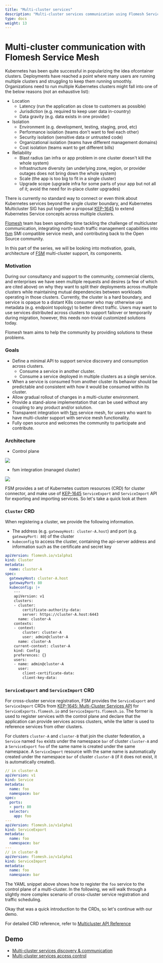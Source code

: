 ```yaml
---
title: "Multi-cluster services"
description: "Multi-cluster services communication using Flomesh Service Mesh (FSM)"
type: docs
weight: 13
---
```


# Multi-cluster communication with Flomesh Service Mesh

Kubernetes has been quite successful in popularizing the idea of ​​container clusters. Deployments have reached a point where many users are running multiple clusters and struggling to keep them running smoothly. Organizations need to run multiple Kubernetes clusters might fall into one of the below reasons (not an exhaustive list):

* Location
  * Latency (run the application as close to customers as possible)
  * Jurisdiction (e.g. required to keep user data in-country)
  * Data gravity (e.g. data exists in one provider)
* Isolation
  * Environment (e.g. development, testing, staging, prod, etc)
  * Performance isolation (teams don't want to feel each other)
  * Security isolation (sensitive data or untrusted code)
  * Organizational isolation (teams have different management domains)
  * Cost isolation (teams want to get different bills)
* Reliability
  * Blast radius (an infra or app problem in one cluster doesn't kill the whole system)
  * Infrastructure diversity (an underlying zone, region, or provider outages does not bring down the whole system)
  * Scale (the app is too big to fit in a single cluster)
  * Upgrade scope (upgrade infra for some parts of your app but not all of it; avoid the need for in-place cluster upgrades)

There is currently no standard way to connect or even think about Kubernetes services beyond the single cluster boundary, and Kubernetes Multicluster SIG has put together a proposal [KEP-1645](https://github.com/kubernetes/enhancements/tree/master/keps/sig-multicluster/1645-multi-cluster-services-api) to extend Kubernetes Service concepts across multiple clusters.

[Flomesh](https://flomesh.io) team has been spending time tackling the challenge of multicluster communication, integrating north-south traffic management capabilities into [fsm](https://flomesh.io/fsm) SMI compatible service mesh, and contributing back to the Open Source community.

In this part of the series, we will be looking into motivation, goals, architecture of [FSM](https://github.com/flomesh-io/fsm) multi-cluster support, its components.


### Motivation

During our consultancy and support to the community, commercial clients, and enterprises we have seen multiple requests and desires (a few of which are cited above) on why they want to split their deployments across multiple clusters while maintaining mutual dependencies between workloads operating in those clusters. Currently, the cluster is a hard boundary, and service is opaque to a distant K8s consumer who may otherwise use metadata (e.g. endpoint topology) to better direct traffic. Users may want to use services distributed across clusters to support failover or temporarily during migration, however, this needs non-trivial customized solutions today.

Flomesh team aims to help the community by providing solutions to these problems.

### Goals

* Define a minimal API to support service discovery and consumption across clusters.
  * Consume a service in another cluster.
  * Consume a service deployed in multiple clusters as a single service.
* When a service is consumed from another cluster its behavior should be predictable and consistent with how it would be consumed within its cluster.
* Allow gradual rollout of changes in a multi-cluster environment.
* Provide a stand-alone implementation that can be used without any coupling to any product and/or solution.
* Transparent integration with [fsm](https://flomesh.io/fsm) service mesh, for users who want to have multi-cluster support with service mesh functionality.
* Fully open source and welcomes the community to participate and contribute.

### Architecture

* Control plane

 ![](/images/mcs/fsm-architecture-cp.png)

* fsm integration (managed cluster)

 ![](/images/mcs/fsm-architecture-managed-cluster.png)

FSM provides a set of Kubernetes custom resources (CRD) for cluster connector, and make use of [KEP-1645](https://github.com/kubernetes/enhancements/tree/master/keps/sig-multicluster/1645-multi-cluster-services-api) `ServiceExport` and `ServiceImport` API for exporting and importing services. So let's take a quick look at them

### `Cluster` CRD

When registering a cluster, we provide the following information.

- The address (e.g. `gatewayHost: cluster-A.host`) and port (e.g. `gatewayPort: 80`) of the cluster
- `kubeconfig` to access the cluster, containing the api-server address and information such as the certificate and secret key

```yaml
apiVersion: flomesh.io/v1alpha1
kind: Cluster
metadata:
  name: cluster-A
spec:
  gatewayHost: cluster-A.host
  gatewayPort: 80
  kubeconfig: |+
    ---
    apiVersion: v1
    clusters:
    - cluster:
        certificate-authority-data:
        server: https://cluster-A.host:6443
      name: cluster-A
    contexts:
    - context:
        cluster: cluster-A
        user: admin@cluster-A
      name: cluster-A
    current-context: cluster-A
    kind: Config
    preferences: {}
    users:
    - name: admin@cluster-A
      user:
        client-certificate-data:
        client-key-data:
```

### `ServiceExport` and `ServiceImport` CRD

For cross-cluster service registration, FSM provides the `ServiceExport` and `ServiceImport` CRDs from [KEP-1645: Multi-Cluster Services API](https://github.com/kubernetes/enhancements/tree/master/keps/sig-multicluster/1645-multi-cluster-services-api) for `ServiceExports.flomesh.io` and `ServiceImports.flomesh.io`. The former is used to register services with the control plane and declare that the application can provide services across clusters, while the latter is used to reference services from other clusters. 

For clusters `cluster-A` and `cluster-B` that join the cluster federation, a `Service` named `foo` exists under the namespace `bar` of cluster `cluster-A` and a `ServiceExport` `foo` of the same name is created under the same namespace. A `ServiceImport` resource with the same name is automatically created under the namespace `bar` of cluster `cluster-B` (if it does not exist, it is automatically created).

```yaml
// in cluster-A
apiVersion: v1
kind: Service
metadata:
  name: foo
  namespace: bar
spec:
  ports:
  - port: 80
  selector:
    app: foo
---
apiVersion: flomesh.io/v1alpha1
kind: ServiceExport
metadata:
  name: foo
  namespace: bar
---
// in cluster-B
apiVersion: flomesh.io/v1alpha1
kind: ServiceImport
metadata:
  name: foo
  namespace: bar
```

The YAML snippet above shows how to register the `foo` service to the control plane of a multi-cluster. In the following, we will walk through a slightly more complex scenario of cross-cluster service registration and traffic scheduling.

Okay that was a quick introduction to the CRDs, so let's continue with our demo.


For detailed CRD reference, refer to [Multicluster API Reference](/api_reference/multicluster)

## Demo

- [Multi-cluster services discovery & communication](/demos/multicluster_services_communication)
- [Multi-cluster services access control](/demos/multicluster_services_access_control)